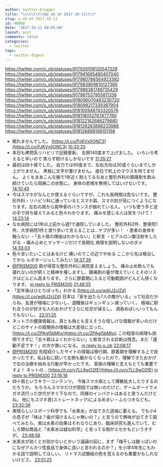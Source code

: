 ```yaml
---
author: twitter-blogger
title: "\n\t\t\t\t@o_ob at 2017-10-11\t\t"
slug: o_ob-at-2017-10-11
id: 40860
date: '2017-10-11 00:05:00'
layout: post
comments: false
categories:
  - twitter
tags:
  - twitter-digest
---
```


https://twitter.com/o_ob/statuses/917926108120547328 https://twitter.com/o_ob/statuses/917941685480407040 https://twitter.com/o_ob/statuses/917980786564923392 https://twitter.com/o_ob/statuses/917983909610127360 https://twitter.com/o_ob/statuses/917986381749735429 https://twitter.com/o_ob/statuses/917987537955811336 https://twitter.com/o_ob/statuses/918096070483230720 https://twitter.com/o_ob/statuses/918099217339387904 https://twitter.com/o_ob/statuses/918100946743320576 https://twitter.com/o_ob/statuses/918118052767477760 https://twitter.com/o_ob/statuses/918122162686279680 https://twitter.com/o_ob/statuses/918126283896233986 https://twitter.com/o_ob/statuses/918126898198151168  

*   眠れませんでした。 [https://t.co/PJKVx0ONC3](https://t.co/PJKVx0ONC3) [10:33:33](https://twitter.com/o_ob/statuses/917926108120547328)
*   本日も拷問系リハビリで記録更新。 左側140度まで上げました。 いろいろ考えると辛いので 焦らず続けるしかないです [11:35:27](https://twitter.com/o_ob/statuses/917941685480407040)
*   最初は四十肩でした。 自力では90度まで、左右方向は30度ぐらいまでしか上がりません。 黒板に文字が書けません。 座位で机上のマウスを持てません。 よくもまあこんな腕で1年近く耐えてるなあと整形外科の鎮痛剤を飲み続けていたら両腕この状態に。 身体の悲鳴を無視してはいけないです。 [14:10:49](https://twitter.com/o_ob/statuses/917980786564923392)
*   今はスマホがなんとか使えるぐらいですが、これも長時間は危ないです。 整形外科・リハビリ科に通っているとスマホ肩、スマホ肘が目につくようになります。左右の肩から肩甲骨のバランスが崩れている人。 いつも使う手と逆の手で持ち替えてみると色々わかります。 痛みを感じる人は気をつけて！ [14:23:14](https://twitter.com/o_ob/statuses/917983909610127360)
*   なお病院には1年以上前から週1で通院していました。 整形外科2件、整骨院1件、大学病院1件と渡り歩いて言えることは…ヤブが多い！ ・患者の身体を触らない ・「五十肩の理由はわからない」と断言 ・ヒアルロン酸注射をしたがる ・痛み止めとマッサージだけで長期化 病理を説明しないのダメ [14:33:03](https://twitter.com/o_ob/statuses/917986381749735429)
*   色々言いたいことはあるけど 痛いのでこの辺でやめる ここから先は根治してから ルポタージュしてみたい [14:37:39](https://twitter.com/o_ob/statuses/917987537955811336)
*   [@PRISM200](https://twitter.com/PRISM200) 肩が得意な整形外科に病院変えましょう。 痛み止め飲んでも寝れないのが続くと精神を壊しますし、鎮痛剤の量が増えていくとそのリスクはどんどん高まります。 さらに膠着期に入ると可動範囲がどんどん狭くなります。 [in reply to PRISM200](https://twitter.com/PRISM200/statuses/918055286203543552) [21:48:55](https://twitter.com/o_ob/statuses/918096070483230720)
*   「定年後はひとりぼっち」わかる [https://t.co/wdIiJ2cIZd](https://t.co/wdIiJ2cIZd) 日本は「家を出たら7人の敵がいる」って社会だからね、友達が極端に少ないし、退職後はギュンギュン減っていく。 極端に馴れ合うのが好きな人のおかげでさらに社交が減るし。 酒呑めばいいってもんでもないし。 [22:01:25](https://twitter.com/o_ob/statuses/918099217339387904)
*   ネットでの健康情報は、真とも偽とも言えそうな怪しげな情報が多いのだけどこのサイトの肩関係の情報は大変役に立った。 [https://t.co/ZPAgI5bMhs](https://t.co/ZPAgI5bMhs) この程度の病理も説明できずに「五十肩はよくわからない」と断言される診断は残念。まだ「運動不足です！」の方が救いになる。 [in reply to o_ob](https://twitter.com/o_ob/statuses/917980786564923392) [22:08:17](https://twitter.com/o_ob/statuses/918100946743320576)
*   [@PRISM200](https://twitter.com/PRISM200) 先程紹介したサイトの情報は移行期、膠着期を理解する上で良かったです。私は右に続いて左側も動かなくなったので、理解できたおかげで左の治療を始める行動が早かったです。 家族の理解と支えもとても重要ですよ！ ネットの… [https://t.co/y7LL9wO2fE](https://t.co/y7LL9wO2fE) [in reply to PRISM200](https://twitter.com/PRISM200/statuses/918109303185145857) [23:16:16](https://twitter.com/o_ob/statuses/918118052767477760)
*   四十肩というキラーコンテンツ。 今後スマホ病として爆散拡大したりするのだろうか。 もちろんスマホだけが原因では無いのだけど、ゲームボーイでメガネ流行った世代がすぐ下なので、同様のインパクトはあると思うんだけどね。 他にもスマホ首(ストレートネック)によるめまい・ふらつきなども。 [23:32:36](https://twitter.com/o_ob/statuses/918122162686279680)
*   素晴らしいスポーツ科学でも「水素水」が出てきた途端に萎える。 でも小4の息子が「味は？歯が溶けるんじゃ無いの？」と言うので興味が出てきて調べてみたら、実は水素の効果はそれなりにあり、臨床研究も進んでいて、むしろ類似商品と「水素水は疑似科学」と言ってる側がエセかもというオチが。 [23:48:58](https://twitter.com/o_ob/statuses/918126283896233986)
*   水素水が効くとか効かないとかいう議論の前に、まず「梅干しは酸っぱいのになぜアルカリ性食品で身体に良いと言われるのか？」を小学4年生にもわかる話で説明してほしい。 リトマス試験紙の色を覚えるのも重要かもしれないけどさ。 [23:51:25](https://twitter.com/o_ob/statuses/918126898198151168)